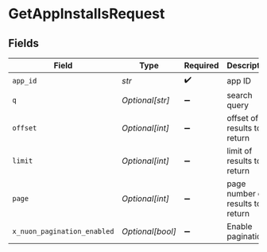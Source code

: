 # GetAppInstallsRequest


## Fields

| Field                            | Type                             | Required                         | Description                      |
| -------------------------------- | -------------------------------- | -------------------------------- | -------------------------------- |
| `app_id`                         | *str*                            | :heavy_check_mark:               | app ID                           |
| `q`                              | *Optional[str]*                  | :heavy_minus_sign:               | search query                     |
| `offset`                         | *Optional[int]*                  | :heavy_minus_sign:               | offset of results to return      |
| `limit`                          | *Optional[int]*                  | :heavy_minus_sign:               | limit of results to return       |
| `page`                           | *Optional[int]*                  | :heavy_minus_sign:               | page number of results to return |
| `x_nuon_pagination_enabled`      | *Optional[bool]*                 | :heavy_minus_sign:               | Enable pagination                |